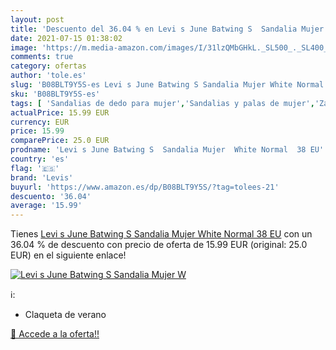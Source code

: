 ```yaml
---
layout: post
title: 'Descuento del 36.04 % en Levi s June Batwing S  Sandalia Mujer  W'
date: 2021-07-15 01:38:02
image: 'https://m.media-amazon.com/images/I/31lzQMbGHkL._SL500_._SL400_.jpg'
comments: true
category: ofertas
author: 'tole.es'
slug: 'B08BLT9Y5S-es Levi s June Batwing S Sandalia Mujer White Normal 38 EU'
sku: 'B08BLT9Y5S-es'
tags: [ 'Sandalias de dedo para mujer','Sandalias y palas de mujer','Zapatos','Zapatos para mujer','Zapatos y complementos','levis','sandalia', ]
actualPrice: 15.99 EUR
currency: EUR
price: 15.99
comparePrice: 25.0 EUR
prodname: 'Levi s June Batwing S  Sandalia Mujer  White Normal  38 EU'
country: 'es'
flag: '🇪🇸'
brand: 'Levis'
buyurl: 'https://www.amazon.es/dp/B08BLT9Y5S/?tag=tolees-21'
descuento: '36.04'
average: '15.99'
---
```


Tienes [Levi s June Batwing S  Sandalia Mujer  White Normal  38 EU](https://www.amazon.es/dp/B08BLT9Y5S/?tag=tolees-21) con un 36.04 % de descuento con precio de oferta de 15.99 EUR (original: 25.0 EUR) en el siguiente enlace!

[![Levi s June Batwing S  Sandalia Mujer  W](https://m.media-amazon.com/images/I/31lzQMbGHkL._SL500_._SL400_.jpg)](https://www.amazon.es/dp/B08BLT9Y5S/?tag=tolees-21)

ℹ️:

- Claqueta de verano

[🛒 Accede a la oferta!!](https://www.amazon.es/dp/B08BLT9Y5S/?tag=tolees-21)
